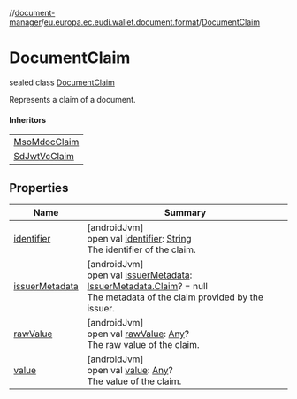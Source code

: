 //[document-manager](../../../index.md)/[eu.europa.ec.eudi.wallet.document.format](../index.md)/[DocumentClaim](index.md)

# DocumentClaim

sealed class [DocumentClaim](index.md)

Represents a claim of a document.

#### Inheritors

| |
|---|
| [MsoMdocClaim](../-mso-mdoc-claim/index.md) |
| [SdJwtVcClaim](../-sd-jwt-vc-claim/index.md) |

## Properties

| Name                                 | Summary                                                                                                                                                                                                                               |
|--------------------------------------|---------------------------------------------------------------------------------------------------------------------------------------------------------------------------------------------------------------------------------------|
| [identifier](identifier.md)          | [androidJvm]<br>open val [identifier](identifier.md): [String](https://kotlinlang.org/api/latest/jvm/stdlib/kotlin-stdlib/kotlin/-string/index.html)<br>The identifier of the claim.                                                  |
| [issuerMetadata](issuer-metadata.md) | [androidJvm]<br>open val [issuerMetadata](issuer-metadata.md): [IssuerMetadata.Claim](../../eu.europa.ec.eudi.wallet.document.metadata/-issuer-metadata/-claim/index.md)? = null<br>The metadata of the claim provided by the issuer. |
| [rawValue](raw-value.md)             | [androidJvm]<br>open val [rawValue](raw-value.md): [Any](https://kotlinlang.org/api/latest/jvm/stdlib/kotlin-stdlib/kotlin/-any/index.html)?<br>The raw value of the claim.                                                           |
| [value](value.md)                    | [androidJvm]<br>open val [value](value.md): [Any](https://kotlinlang.org/api/latest/jvm/stdlib/kotlin-stdlib/kotlin/-any/index.html)?<br>The value of the claim.                                                                      |
